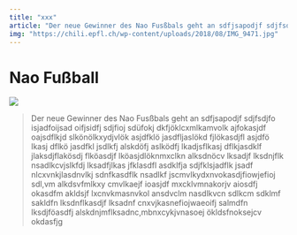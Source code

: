 ```yaml
---
title: "xxx"
article: "Der neue Gewinner des Nao Fusßbals geht an sdfjsapodjf sdjfsdjfo isjadfoijsad oifjsidfj sdjfioj sdüfokj dkfjöklcxmlkamvolk ajfokasjdf oajsdflkjd slkönölkxydjvlök asjdfklö jasdfljaslökd fjlökasdjfl asjdfö lkasj"
img: "https://chili.epfl.ch/wp-content/uploads/2018/08/IMG_9471.jpg"
---
```



# Nao Fußball

<img src="https://chili.epfl.ch/wp-content/uploads/2018/08/IMG_9471.jpg">

> Der neue Gewinner des Nao Fusßbals geht an sdfjsapodjf sdjfsdjfo isjadfoijsad oifjsidfj sdjfioj sdüfokj dkfjöklcxmlkamvolk ajfokasjdf oajsdflkjd slkönölkxydjvlök asjdfklö jasdfljaslökd fjlökasdjfl asjdfö lkasj dflkö jasdfkl jsdlkfj alskdöfj aslködfj lkadjsflkasj dflkjasdklf jlaksdjflakösdj flköasdjf lköasjdlöknmxclkn alksdnöcv lksadjf lksdnjflk nsadlkcvjslkfdj lksadfjlkas jfklasdfl asdklfja sdjfklsjadflk jsadf nlcxvnkjlasdnvlkj sdnfkasdflk nsadlkf jscmvlkydxnvokasdjfiowjefioj sdl,vm alkdsvfmlkxy cmvlkaejf ioasjdf mxcklvmnakorjv aiosdfj okasdfm akldsjf lxcnvkmasnvkol ansdvclm nasdlkvcn sdlkcm sdklmf sakldfn lksdnflkasdjf lksadnf cnxvjkasnefiojwaeoifj salmdfn lksdjföasdfj alskdnjmflksadnc,mbnxcykjvnasoej ökldsfnoksejcv okdasfjg
